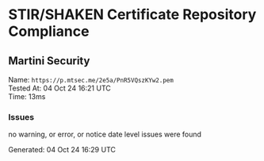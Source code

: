 # STIR/SHAKEN Certificate Repository Compliance

## Martini Security

Name: `https://p.mtsec.me/2e5a/PnR5VQszKYw2.pem`\
Tested At: 04 Oct 24 16:21 UTC\
Time: 13ms

### Issues

no warning, or error, or notice date level issues were found

Generated: 04 Oct 24 16:29 UTC